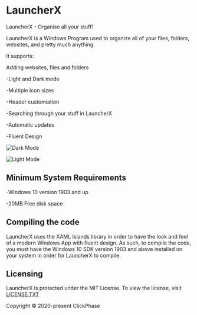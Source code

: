 # LauncherX
LauncherX - Organise all your stuff!

LauncherX is a Windows Program used to organize all of your files, folders, websites, and pretty much anything.

It supports:

Adding websites, files and folders

-Light and Dark mode

-Multiple Icon sizes

-Header customiation

-Searching through your stuff in LauncherX

-Automatic updates

-Fluent Design

![Dark Mode](https://i.imgur.com/E7fUsAX.png)

![Light Mode](https://i.imgur.com/oOsRgYw.png)

## Minimum System Requirements
-Windows 10 version 1903 and up

-20MB Free disk space

## Compiling the code

LauncherX uses the XAML Islands library in order to have the look and feel of a modern Windows App with fluent design. As such, to compile the code, you must have the Windows 10 SDK version 1903 and above installed on your system in order for LauncherX to compile.

## Licensing

LauncherX is protected under the MIT License. To view the license, visit [LICENSE.TXT](https://github.com/Apollo199999999/LauncherX/blob/master/LICENSE.txt)

Copyright © 2020-present ClickPhase 
